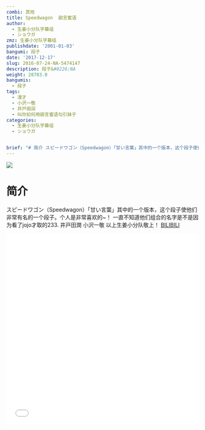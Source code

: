 ```yaml
---
combi: 其他
title: Speedwagon  甜言蜜语
author:
  - 生姜小分队字幕组
  - ショウガ
zmz: 生姜小分队字幕组
publishdate: '2001-01-03'
bangumi: 段子
date: '2017-12-17'
slug: 2016-07-24-NA-5474147
description: 段子&#8226;NA
weight: 28783.0
bangumis:
  - 段子
tags:
  - 漫才
  - 小沢一敬
  - 井戸田润
  - 叫你如何用甜言蜜语勾引妹子
categories:
  - 生姜小分队字幕组
  - ショウガ


brief: "# 简介 スピードワゴン（Speedwagon）「甘い言葉」其中的一个版本，这个段子使他们非常有名的一个段子。个人是非常喜欢的~！ 一直不知道他们组合的名字是不是因为看了jojo才取的233. 井戸田潤 小沢一敬 以上生姜小分队敬上！"
---
```

![](https://i.imgur.com/691StSR.png)
# 简介  
 スピードワゴン（Speedwagon）「甘い言葉」其中的一个版本，这个段子使他们非常有名的一个段子。个人是非常喜欢的~！
一直不知道他们组合的名字是不是因为看了jojo才取的233.
井戸田潤 小沢一敬
以上生姜小分队敬上！ 
  [BILIBILI](https://www.bilibili.com/video/av5474147/)

<div class="vcontainer">  <iframe class="video" src="//www.bilibili.com/blackboard/player.html?aid=5474147" width="100%" height="500" frameborder="0" allowfullscreen="allowfullscreen"></iframe></div>
